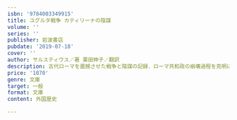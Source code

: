 ```yaml
---
isbn: '9784003349915'
title: ユグルタ戦争 カティリーナの陰謀
volume: ''
series: ''
publisher: 岩波書店
pubdate: '2019-07-18'
cover: ''
author: サルスティウス／著 栗田伸子／翻訳
description: 古代ローマを震撼させた戦争と陰謀の記録．ローマ共和政の崩壊過程を克明に伝える，名高いラテン語の二篇．
price: '1070'
genre: 文庫
target: 一般
format: 文庫
content: 外国歴史

---
```

